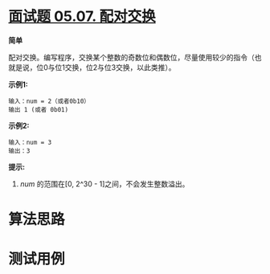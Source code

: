 # [面试题 05.07. 配对交换][cnTitle]

**简单**

配对交换。编写程序，交换某个整数的奇数位和偶数位，尽量使用较少的指令（也就是说，位0与位1交换，位2与位3交换，以此类推）。

**示例1:** 

```
输入：num = 2（或者0b10）
输出 1 (或者 0b01)

```

**示例2:** 

```
输入：num = 3
输出：3

```

**提示:** 

1.  *num* 的范围在[0, 2^30 - 1]之间，不会发生整数溢出。




# 算法思路

# 测试用例
```
```

[cnTitle]: https://leetcode-cn.com/problems/exchange-lcci/
